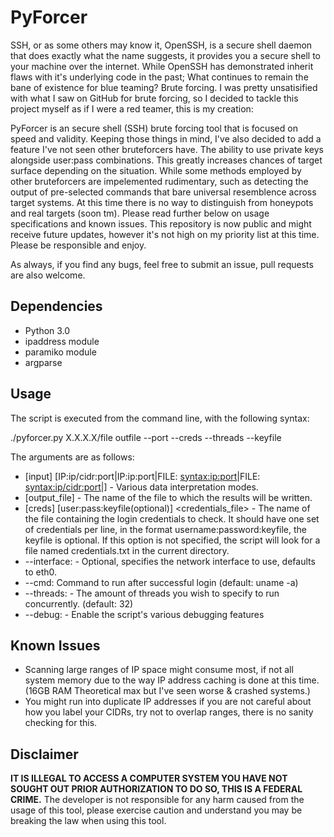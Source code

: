 # PyForcer

SSH, or as some others may know it, OpenSSH, is a secure shell daemon that does exactly what the name suggests, it provides you a secure shell to your machine over the internet. While OpenSSH has demonstrated inherit flaws with it's underlying code in the past; What continues to remain the bane of existence for blue teaming? Brute forcing. I was pretty unsatisified with what I saw on GitHub for brute forcing, so I decided to tackle this project myself as if I were a red teamer, this is my creation:

PyForcer is an secure shell (SSH) brute forcing tool that is focused on speed and validity. Keeping those things in mind, I've also decided to add a feature I've not seen other bruteforcers have. The ability to use private keys alongside user:pass combinations. This greatly increases chances of target surface depending on the situation. While some methods employed by other bruteforcers are impelemented rudimentary, such as detecting the output of pre-selected commands that bare universal resemblence across target systems. At this time there is no way to distinguish from honeypots and real targets (soon tm). Please read further below on usage specifications and known issues. This repository is now public and might receive future updates, however it's not high on my priority list at this time. Please be responsible and enjoy.

As always, if you find any bugs, feel free to submit an issue, pull requests are also welcome. 

## Dependencies

- Python 3.0
- ipaddress module
- paramiko module
- argparse

## Usage

The script is executed from the command line, with the following syntax:

./pyforcer.py X.X.X.X/file outfile --port --creds --threads --keyfile


The arguments are as follows:

- [input] [IP:ip/cidr:port|IP:ip:port|FILE:<filename> <syntax:ip:port>|FILE:<filename> <syntax:ip/cidr:port>|] - Various data interpretation modes.
- [output_file] - The name of the file to which the results will be written.
- [creds] [user:pass:keyfile(optional)] <credentials_file> - The name of the file containing the login credentials to check. It should have one set of credentials per line, in the format username:password:keyfile, the keyfile is optional. If this option is not specified, the script will look for a file named credentials.txt in the current directory.
- --interface: <interface-name> - Optional, specifies the network interface to use, defaults to eth0.
- --cmd: Command to run after successful login (default: uname -a) 
- --threads: - The amount of threads you wish to specify to run concurrently. (default: 32)
- --debug: - Enable the script's various debugging features

## Known Issues
- Scanning large ranges of IP space might consume most, if not all system memory due to the way IP address caching is done at this time. (16GB RAM Theoretical max but I've seen worse & crashed systems.)
- You might run into duplicate IP addresses if you are not careful about how you label your CIDRs, try not to overlap ranges, there is no sanity checking for this.

## Disclaimer

**IT IS ILLEGAL TO ACCESS A COMPUTER SYSTEM YOU HAVE NOT SOUGHT OUT PRIOR AUTHORIZATION TO DO SO, THIS IS A FEDERAL CRIME.**
The developer is not responsible for any harm caused from the usage of this tool, please exercise caution and understand you may be breaking the law when using this tool.
